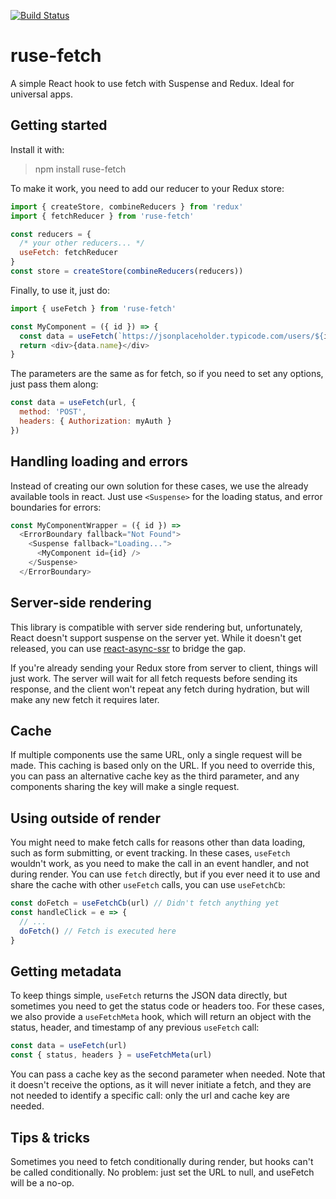 [![Build Status](https://travis-ci.org/GlueDigital/ruse-fetch.svg?branch=master)](https://travis-ci.org/GlueDigital/ruse-fetch)

# ruse-fetch

A simple React hook to use fetch with Suspense and Redux. Ideal for universal apps.

## Getting started

Install it with:

> npm install ruse-fetch

To make it work, you need to add our reducer to your Redux store:

```js
import { createStore, combineReducers } from 'redux'
import { fetchReducer } from 'ruse-fetch'

const reducers = {
  /* your other reducers... */
  useFetch: fetchReducer
}
const store = createStore(combineReducers(reducers))
```

Finally, to use it, just do:

```js
import { useFetch } from 'ruse-fetch'

const MyComponent = ({ id }) => {
  const data = useFetch(`https://jsonplaceholder.typicode.com/users/${id}`)
  return <div>{data.name}</div>
}
```

The parameters are the same as for fetch, so if you need to set any options, just pass them along:

```js
const data = useFetch(url, {
  method: 'POST',
  headers: { Authorization: myAuth }
})
```

## Handling loading and errors

Instead of creating our own solution for these cases, we use the already available tools in react.
Just use `<Suspense>` for the loading status, and error boundaries for errors:

```js
const MyComponentWrapper = ({ id }) =>
  <ErrorBoundary fallback="Not Found">
    <Suspense fallback="Loading...">
      <MyComponent id={id} />
    </Suspense>
  </ErrorBoundary>
```

## Server-side rendering

This library is compatible with server side rendering but, unfortunately, React doesn't support suspense on the server yet.
While it doesn't get released, you can use [react-async-ssr](https://www.npmjs.com/package/react-async-ssr) to bridge the gap.

If you're already sending your Redux store from server to client, things will just work. The server will wait for all fetch requests before sending its response, and the client won't repeat any fetch during hydration, but will make any new fetch it requires later.

## Cache

If multiple components use the same URL, only a single request will be made.
This caching is based only on the URL. If you need to override this, you can pass an alternative cache key as the third parameter, and any components sharing the key will make a single request.

## Using outside of render

You might need to make fetch calls for reasons other than data loading, such as form submitting, or event tracking. In these cases, `useFetch` wouldn't work, as you need to make the call in an event handler, and not during render. You can use `fetch` directly, but if you ever need it to use and share the cache with other `useFetch` calls, you can use `useFetchCb`:

```js
const doFetch = useFetchCb(url) // Didn't fetch anything yet
const handleClick = e => {
  // ...
  doFetch() // Fetch is executed here
}
```

## Getting metadata

To keep things simple, `useFetch` returns the JSON data directly, but sometimes you need to get the status code or headers too. For these cases, we also provide a `useFetchMeta` hook, which will return an object with the status, header, and timestamp of any previous `useFetch` call:

```js
const data = useFetch(url)
const { status, headers } = useFetchMeta(url)
```

You can pass a cache key as the second parameter when needed. Note that it doesn't receive the options, as it will never initiate a fetch, and they are not needed to identify a specific call: only the url and cache key are needed.

## Tips & tricks

Sometimes you need to fetch conditionally during render, but hooks can't be called conditionally. No problem: just set the URL to null, and useFetch will be a no-op.
